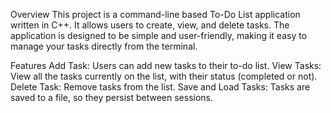 Overview
This project is a command-line based To-Do List application written in C++. It allows users to create, view, and delete tasks. The application is designed to be simple and user-friendly, making it easy to manage your tasks directly from the terminal.

Features
Add Task: Users can add new tasks to their to-do list.
View Tasks: View all the tasks currently on the list, with their status (completed or not).
Delete Task: Remove tasks from the list.
Save and Load Tasks: Tasks are saved to a file, so they persist between sessions.
